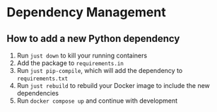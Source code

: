 # Dependency Management

## How to add a new Python dependency

1. Run `just down` to kill your running containers
1. Add the package to `requirements.in`
1. Run `just pip-compile`, which will add the dependency to `requirements.txt`
1. Run `just rebuild` to rebuild your Docker image to include the new dependencies
2. Run `docker compose up` and continue with development
